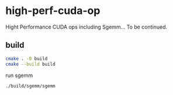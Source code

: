 # high-perf-cuda-op
Hight Performance CUDA ops including Sgemm...
To be continued.

## build

```bash
cmake . -B build
cmake --build build
```

run sgemm
```bash
./build/sgemm/sgemm
```
